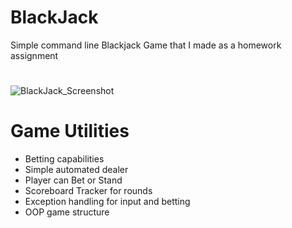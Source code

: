 # BlackJack
Simple command line Blackjack Game that I made as a homework assignment
# 
![BlackJack_Screenshot](https://user-images.githubusercontent.com/72711596/140625103-8f3d0781-bbb8-4307-baf1-8a547f2d3188.png)
#

# Game Utilities
  - Betting capabilities
  - Simple automated dealer
  - Player can Bet or Stand
  - Scoreboard Tracker for rounds
  - Exception handling for input and betting
  - OOP game structure
